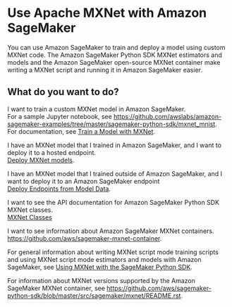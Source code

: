 # Use Apache MXNet with Amazon SageMaker<a name="mxnet"></a>

You can use Amazon SageMaker to train and deploy a model using custom MXNet code\. The Amazon SageMaker Python SDK MXNet estimators and models and the Amazon SageMaker open\-source MXNet container make writing a MXNet script and running it in Amazon SageMaker easier\.

## What do you want to do?<a name="mxnet-intent"></a>

I want to train a custom MXNet model in Amazon SageMaker\.  
For a sample Jupyter notebook, see [https://github\.com/awslabs/amazon\-sagemaker\-examples/tree/master/sagemaker\-python\-sdk/mxnet\_mnist](https://github.com/awslabs/amazon-sagemaker-examples/tree/master/sagemaker-python-sdk/mxnet_mnist)\.  
For documentation, see [Train a Model with MXNet](https://sagemaker.readthedocs.io/en/stable/using_mxnet.html#train-a-model-with-mxnet)\.

I have an MXNet model that I trained in Amazon SageMaker, and I want to deploy it to a hosted endpoint\.  
[Deploy MXNet models](https://sagemaker.readthedocs.io/en/stable/using_mxnet.html#deploy-mxnet-models)\.

I have an MXNet model that I trained outside of Amazon SageMaker, and I want to deploy it to an Amazon SageMaker endpoint  
[Deploy Endpoints from Model Data](https://sagemaker.readthedocs.io/en/stable/using_mxnet.html#deploy-endpoints-from-model-data)\.

I want to see the API documentation for Amazon SageMaker Python SDK MXNet classes\.  
[MXNet Classes](https://sagemaker.readthedocs.io/en/stable/sagemaker.mxnet.html)

I want to see information about Amazon SageMaker MXNet containers\.  
[https://github\.com/aws/sagemaker\-mxnet\-container](https://github.com/aws/sagemaker-mxnet-container)\.

 For general information about writing MXNet script mode training scripts and using MXNet script mode estimators and models with Amazon SageMaker, see [Using MXNet with the SageMaker Python SDK](https://sagemaker.readthedocs.io/en/stable/using_mxnet.html)\.

For information about MXNet versions supported by the Amazon SageMaker MXNet container, see [https://github\.com/aws/sagemaker\-python\-sdk/blob/master/src/sagemaker/mxnet/README\.rst](https://github.com/aws/sagemaker-python-sdk/blob/master/src/sagemaker/mxnet/README.rst)\.